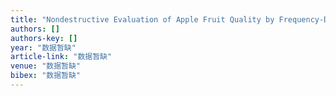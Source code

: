 ```yaml
---
title: "Nondestructive Evaluation of Apple Fruit Quality by Frequency-Domain Diffuse Reflectance Spectroscopy: Variations in Apple Skin and Flesh"
authors: []
authors-key: []
year: "数据暂缺"
article-link: "数据暂缺"
venue: "数据暂缺"
bibex: "数据暂缺"
---
```

